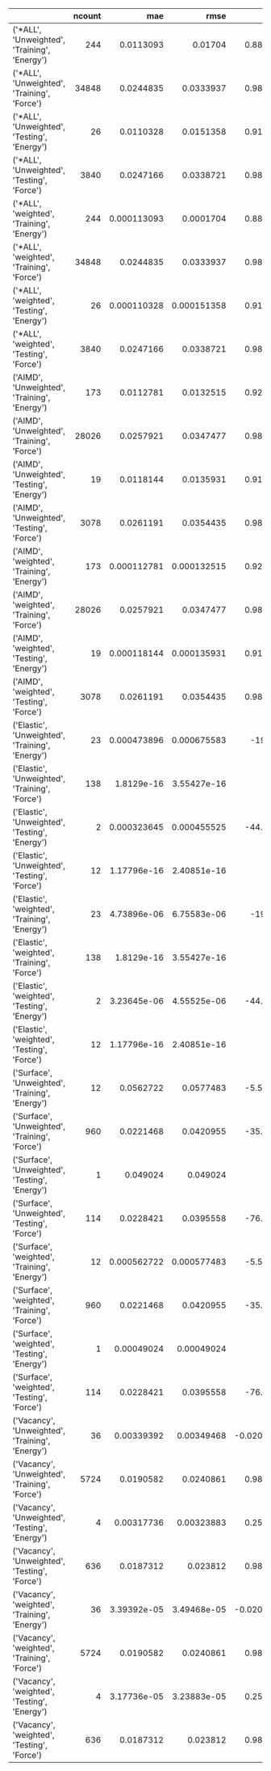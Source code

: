 |                                                 |   ncount |         mae |        rmse |          rsq |
|:------------------------------------------------|---------:|------------:|------------:|-------------:|
| ('*ALL', 'Unweighted', 'Training', 'Energy')    |      244 | 0.0113093   | 0.01704     |    0.885614  |
| ('*ALL', 'Unweighted', 'Training', 'Force')     |    34848 | 0.0244835   | 0.0333937   |    0.983185  |
| ('*ALL', 'Unweighted', 'Testing', 'Energy')     |       26 | 0.0110328   | 0.0151358   |    0.911444  |
| ('*ALL', 'Unweighted', 'Testing', 'Force')      |     3840 | 0.0247166   | 0.0338721   |    0.983486  |
| ('*ALL', 'weighted', 'Training', 'Energy')      |      244 | 0.000113093 | 0.0001704   |    0.885614  |
| ('*ALL', 'weighted', 'Training', 'Force')       |    34848 | 0.0244835   | 0.0333937   |    0.983185  |
| ('*ALL', 'weighted', 'Testing', 'Energy')       |       26 | 0.000110328 | 0.000151358 |    0.911444  |
| ('*ALL', 'weighted', 'Testing', 'Force')        |     3840 | 0.0247166   | 0.0338721   |    0.983486  |
| ('AIMD', 'Unweighted', 'Training', 'Energy')    |      173 | 0.0112781   | 0.0132515   |    0.921251  |
| ('AIMD', 'Unweighted', 'Training', 'Force')     |    28026 | 0.0257921   | 0.0347477   |    0.984046  |
| ('AIMD', 'Unweighted', 'Testing', 'Energy')     |       19 | 0.0118144   | 0.0135931   |    0.919294  |
| ('AIMD', 'Unweighted', 'Testing', 'Force')      |     3078 | 0.0261191   | 0.0354435   |    0.984289  |
| ('AIMD', 'weighted', 'Training', 'Energy')      |      173 | 0.000112781 | 0.000132515 |    0.921251  |
| ('AIMD', 'weighted', 'Training', 'Force')       |    28026 | 0.0257921   | 0.0347477   |    0.984046  |
| ('AIMD', 'weighted', 'Testing', 'Energy')       |       19 | 0.000118144 | 0.000135931 |    0.919294  |
| ('AIMD', 'weighted', 'Testing', 'Force')        |     3078 | 0.0261191   | 0.0354435   |    0.984289  |
| ('Elastic', 'Unweighted', 'Training', 'Energy') |       23 | 0.000473896 | 0.000675583 |  -19.946     |
| ('Elastic', 'Unweighted', 'Training', 'Force')  |      138 | 1.8129e-16  | 3.55427e-16 | -inf         |
| ('Elastic', 'Unweighted', 'Testing', 'Energy')  |        2 | 0.000323645 | 0.000455525 |  -44.2639    |
| ('Elastic', 'Unweighted', 'Testing', 'Force')   |       12 | 1.17796e-16 | 2.40851e-16 | -inf         |
| ('Elastic', 'weighted', 'Training', 'Energy')   |       23 | 4.73896e-06 | 6.75583e-06 |  -19.946     |
| ('Elastic', 'weighted', 'Training', 'Force')    |      138 | 1.8129e-16  | 3.55427e-16 | -inf         |
| ('Elastic', 'weighted', 'Testing', 'Energy')    |        2 | 3.23645e-06 | 4.55525e-06 |  -44.2639    |
| ('Elastic', 'weighted', 'Testing', 'Force')     |       12 | 1.17796e-16 | 2.40851e-16 | -inf         |
| ('Surface', 'Unweighted', 'Training', 'Energy') |       12 | 0.0562722   | 0.0577483   |   -5.59233   |
| ('Surface', 'Unweighted', 'Training', 'Force')  |      960 | 0.0221468   | 0.0420955   |  -35.1614    |
| ('Surface', 'Unweighted', 'Testing', 'Energy')  |        1 | 0.049024    | 0.049024    | -inf         |
| ('Surface', 'Unweighted', 'Testing', 'Force')   |      114 | 0.0228421   | 0.0395558   |  -76.1887    |
| ('Surface', 'weighted', 'Training', 'Energy')   |       12 | 0.000562722 | 0.000577483 |   -5.59233   |
| ('Surface', 'weighted', 'Training', 'Force')    |      960 | 0.0221468   | 0.0420955   |  -35.1614    |
| ('Surface', 'weighted', 'Testing', 'Energy')    |        1 | 0.00049024  | 0.00049024  | -inf         |
| ('Surface', 'weighted', 'Testing', 'Force')     |      114 | 0.0228421   | 0.0395558   |  -76.1887    |
| ('Vacancy', 'Unweighted', 'Training', 'Energy') |       36 | 0.00339392  | 0.00349468  |   -0.0200592 |
| ('Vacancy', 'Unweighted', 'Training', 'Force')  |     5724 | 0.0190582   | 0.0240861   |    0.982521  |
| ('Vacancy', 'Unweighted', 'Testing', 'Energy')  |        4 | 0.00317736  | 0.00323883  |    0.251539  |
| ('Vacancy', 'Unweighted', 'Testing', 'Force')   |      636 | 0.0187312   | 0.023812    |    0.982555  |
| ('Vacancy', 'weighted', 'Training', 'Energy')   |       36 | 3.39392e-05 | 3.49468e-05 |   -0.0200592 |
| ('Vacancy', 'weighted', 'Training', 'Force')    |     5724 | 0.0190582   | 0.0240861   |    0.982521  |
| ('Vacancy', 'weighted', 'Testing', 'Energy')    |        4 | 3.17736e-05 | 3.23883e-05 |    0.251539  |
| ('Vacancy', 'weighted', 'Testing', 'Force')     |      636 | 0.0187312   | 0.023812    |    0.982555  |